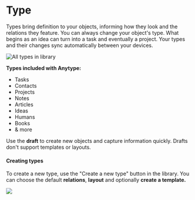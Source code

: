 # Type

Types bring definition to your objects, informing how they look and the relations they feature. You can always change your object's type. What begins as an idea can turn into a task and eventually a project. Your types and their changes sync automatically between your devices.

![All types in library](https://t2535380.p.clickup-attachments.com/t2535380/e9f0fc81-4f9b-4e00-bcd7-e9d9a3f3e1f5/CleanShot%202021-09-09%20at%2014.25.08.gif)

**Types included with Anytype:**

* Tasks
* Contacts
* Projects
* Notes
* Articles
* Ideas
* Humans
* Books
* & more

Use the **draft** to create new objects and capture information quickly. Drafts don't support templates or layouts.

#### **Creating types**

To create a new type, use the "Create a new type" button in the library. You can choose the default **relations**, **layout** and optionally **create a template.**

![](https://t2535380.p.clickup-attachments.com/t2535380/d3c42d67-c289-4157-9695-149d4c5507da/CleanShot%202021-09-09%20at%2014.50.46.gif)
